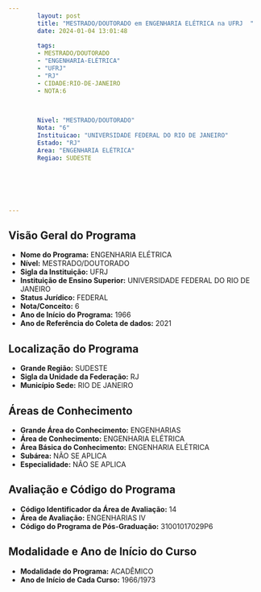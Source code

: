 ```yaml
---
        layout: post
        title: "MESTRADO/DOUTORADO em ENGENHARIA ELÉTRICA na UFRJ  "
        date: 2024-01-04 13:01:48
     
        tags:
        - MESTRADO/DOUTORADO
        - "ENGENHARIA-ELÉTRICA"
        - "UFRJ"
        - "RJ"
        - CIDADE:RIO-DE-JANEIRO
        - NOTA:6
        
       

        Nivel: "MESTRADO/DOUTORADO"
        Nota: "6"
        Instituicao: "UNIVERSIDADE FEDERAL DO RIO DE JANEIRO"
        Estado: "RJ"
        Area: "ENGENHARIA ELÉTRICA"
        Regiao: SUDESTE
        
        
        
        
        
        
---
```

## Visão Geral do Programa
- **Nome do Programa:** ENGENHARIA ELÉTRICA
- **Nível:** MESTRADO/DOUTORADO
- **Sigla da Instituição:** UFRJ
- **Instituição de Ensino Superior:** UNIVERSIDADE FEDERAL DO RIO DE JANEIRO
- **Status Jurídico:** FEDERAL
- **Nota/Conceito:** 6
- **Ano de Início do Programa:** 1966
- **Ano de Referência do Coleta de dados:** 2021

## Localização do Programa
- **Grande Região:** SUDESTE
- **Sigla da Unidade da Federação:** RJ
- **Município Sede:** RIO DE JANEIRO

## Áreas de Conhecimento
- **Grande Área do Conhecimento:** ENGENHARIAS
- **Área de Conhecimento:** ENGENHARIA ELÉTRICA
- **Área Básica do Conhecimento:** ENGENHARIA ELÉTRICA
- **Subárea:** NÃO SE APLICA
- **Especialidade:** NÃO SE APLICA

## Avaliação e Código do Programa
- **Código Identificador da Área de Avaliação:** 14
- **Área de Avaliação:** ENGENHARIAS IV
- **Código do Programa de Pós-Graduação:** 31001017029P6


## Modalidade e Ano de Início do Curso
- **Modalidade do Programa:** ACADÊMICO
- **Ano de Início de Cada Curso:** 1966/1973
